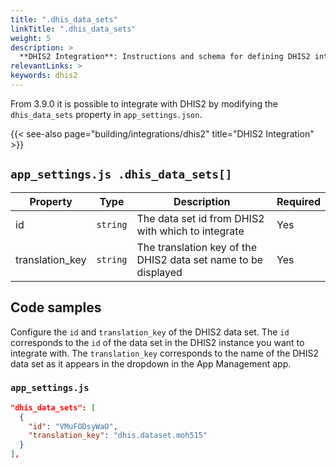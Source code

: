 ```yaml
---
title: ".dhis_data_sets"
linkTitle: ".dhis_data_sets"
weight: 5
description: >
  **DHIS2 Integration**: Instructions and schema for defining DHIS2 integrations
relevantLinks: >
keywords: dhis2
---
```


From 3.9.0 it is possible to integrate with DHIS2 by modifying the `dhis_data_sets` property in `app_settings.json`. 

{{< see-also page="building/integrations/dhis2" title="DHIS2 Integration" >}}

## `app_settings.js .dhis_data_sets[]`

|Property|Type|Description|Required|
|---|---|---|---|
id | `string` | The data set id from DHIS2 with which to integrate | Yes
translation_key | `string` | The translation key of the DHIS2 data set name to be displayed | Yes

## Code samples

Configure the `id` and `translation_key` of the DHIS2 data set. The `id` corresponds to the `id` of the data set in the DHIS2 instance you want to integrate with. The `translation_key` corresponds to the name of the DHIS2 data set as it appears in the dropdown in the App Management app.

### `app_settings.js`

```json
"dhis_data_sets": [
  {
    "id": "VMuFODsyWaO",
    "translation_key": "dhis.dataset.moh515"
  }
],
```
